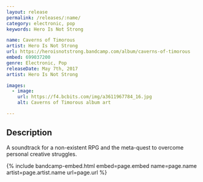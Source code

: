 ```yaml
---
layout: release
permalink: /releases/:name/
category: electronic, pop
keywords: Hero Is Not Strong

name: Caverns of Timorous
artist: Hero Is Not Strong
url: https://heroisnotstrong.bandcamp.com/album/caverns-of-timorous
embed: 699037200
genre: Electronic, Pop
releaseDate: May 7th, 2017
artist: Hero Is Not Strong

images:
  - image:
    url: https://f4.bcbits.com/img/a3611967784_16.jpg
    alt: Caverns of Timorous album art

---
```


## Description

<p>A soundtrack for a non-existent RPG and the meta-quest to overcome personal creative struggles.</p>

{% include bandcamp-embed.html 
  embed=page.embed
  name=page.name
  artist=page.artist.name
  url=page.url
%}